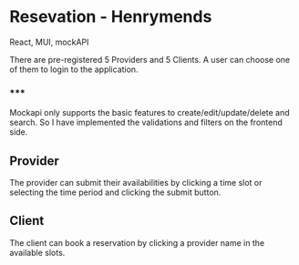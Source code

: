 # Resevation - Henrymends

React, MUI, mockAPI

There are pre-registered 5 Providers and 5 Clients.
A user can choose one of them to login to the application.

### ***
Mockapi only supports the basic features to create/edit/update/delete and search. 
So I have implemented the validations and filters on the frontend side.

## Provider
The provider can submit their availabilities by clicking a time slot or selecting the time period and clicking the submit button.

## Client
The client can book a reservation by clicking a provider name in the available slots.

